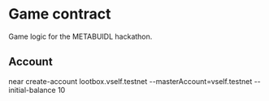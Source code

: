 # Game contract

Game logic for the METABUIDL hackathon.

## Account

near create-account lootbox.vself.testnet --masterAccount=vself.testnet --initial-balance 10
